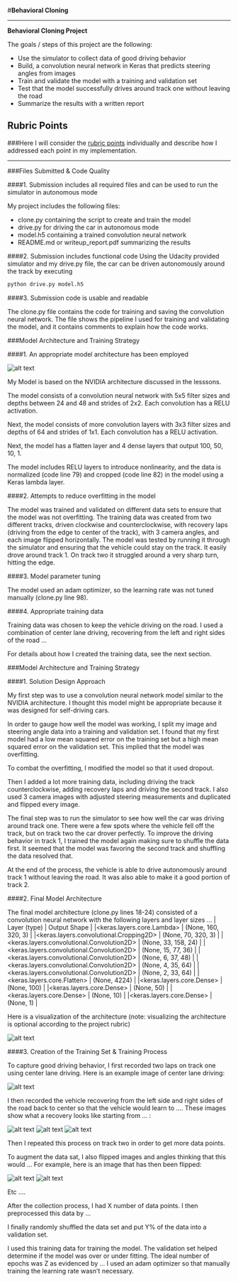 #**Behavioral Cloning**

---

**Behavioral Cloning Project**

The goals / steps of this project are the following:
* Use the simulator to collect data of good driving behavior
* Build, a convolution neural network in Keras that predicts steering angles from images
* Train and validate the model with a training and validation set
* Test that the model successfully drives around track one without leaving the road
* Summarize the results with a written report


[//]: # (Image References)

[image1]: ./model.png "Model Visualization"
[image2]: ./examples/placeholder.png "Grayscaling"
[image3]: ./examples/placeholder_small.png "Recovery Image"
[image4]: ./examples/placeholder_small.png "Recovery Image"
[image5]: ./examples/placeholder_small.png "Recovery Image"
[image6]: ./examples/placeholder_small.png "Normal Image"
[image7]: ./examples/placeholder_small.png "Flipped Image"

## Rubric Points
###Here I will consider the [rubric points](https://review.udacity.com/#!/rubrics/432/view) individually and describe how I addressed each point in my implementation.

---
###Files Submitted & Code Quality

####1. Submission includes all required files and can be used to run the simulator in autonomous mode

My project includes the following files:
* clone.py containing the script to create and train the model
* drive.py for driving the car in autonomous mode
* model.h5 containing a trained convolution neural network
* README.md or writeup_report.pdf summarizing the results

####2. Submission includes functional code
Using the Udacity provided simulator and my drive.py file, the car can be driven autonomously around the track by executing
```sh
python drive.py model.h5
```

####3. Submission code is usable and readable

The clone.py file contains the code for training and saving the convolution neural network. The file shows the pipeline I used for training and validating the model, and it contains comments to explain how the code works.

###Model Architecture and Training Strategy

####1. An appropriate model architecture has been employed

![alt text][image1]

My Model is based on the NVIDIA architecture discussed in the lesssons.

The model consists of a convolution neural network with 5x5 filter sizes and depths between 24 and 48 and strides of 2x2. Each convolution has a RELU activation.

Next, the model consists of more convolution layers with 3x3 filter sizes and depths of 64 and strides of 1x1. Each convolution has a RELU activation.

Next, the model has a flatten layer and 4 dense layers that output 100, 50, 10, 1.

The model includes RELU layers to introduce nonlinearity, and the data is normalized (code line 79) and cropped (code line 82) in the model using a Keras lambda layer.

####2. Attempts to reduce overfitting in the model

The model was trained and validated on different data sets to ensure that the model was not overfitting. The training data was created from two different tracks, driven clockwise and counterclockwise, with recovery laps (driving from the edge to center of the track), with 3 camera angles, and each image flipped horizontally. The model was tested by running it through the simulator and ensuring that the vehicle could stay on the track. It easily drove around track 1. On track two it struggled around a very sharp turn, hitting the edge.

####3. Model parameter tuning

The model used an adam optimizer, so the learning rate was not tuned manually (clone.py line 98).

####4. Appropriate training data

Training data was chosen to keep the vehicle driving on the road. I used a combination of center lane driving, recovering from the left and right sides of the road ...

For details about how I created the training data, see the next section.

###Model Architecture and Training Strategy

####1. Solution Design Approach

My first step was to use a convolution neural network model similar to the NVIDIA architecture. I thought this model might be appropriate because it was designed for self-driving cars.

In order to gauge how well the model was working, I split my image and steering angle data into a training and validation set. I found that my first model had a low mean squared error on the training set but a high mean squared error on the validation set. This implied that the model was overfitting.

To combat the overfitting, I modified the model so that it used dropout.

Then I added a lot more training data, including driving the track counterclockwise, adding recovery laps and driving the second track. I also used 3 camera images with adjusted steering measurements and duplicated and flipped every image.

The final step was to run the simulator to see how well the car was driving around track one. There were a few spots where the vehicle fell off the track, but on track two the car drover perfectly. To improve the driving behavior in track 1, I trained the model again making sure to shuffle the data first. It seemed that the model was favoring the second track and shuffling the data resolved that.

At the end of the process, the vehicle is able to drive autonomously around track 1 without leaving the road. It was also able to make it a good portion of track 2.

####2. Final Model Architecture

The final model architecture (clone.py lines 18-24) consisted of a convolution neural network with the following layers and layer sizes ...
| Layer (type) | Output Shape |
|<keras.layers.core.Lambda> | (None, 160, 320, 3) |
|<keras.layers.convolutional.Cropping2D> | (None, 70, 320, 3) |
|<keras.layers.convolutional.Convolution2D> | (None, 33, 158, 24) |
|<keras.layers.convolutional.Convolution2D> | (None, 15, 77, 36) |
|<keras.layers.convolutional.Convolution2D> | (None, 6, 37, 48) |
|<keras.layers.convolutional.Convolution2D> | (None, 4, 35, 64) |
|<keras.layers.convolutional.Convolution2D> | (None, 2, 33, 64) |
|<keras.layers.core.Flatten> | (None, 4224) |
|<keras.layers.core.Dense> | (None, 100) |
|<keras.layers.core.Dense> | (None, 50) |
|<keras.layers.core.Dense> | (None, 10) |
|<keras.layers.core.Dense> | (None, 1) |

Here is a visualization of the architecture (note: visualizing the architecture is optional according to the project rubric)

![alt text][image1]

####3. Creation of the Training Set & Training Process

To capture good driving behavior, I first recorded two laps on track one using center lane driving. Here is an example image of center lane driving:

![alt text][image2]

I then recorded the vehicle recovering from the left side and right sides of the road back to center so that the vehicle would learn to .... These images show what a recovery looks like starting from ... :

![alt text][image3]
![alt text][image4]
![alt text][image5]

Then I repeated this process on track two in order to get more data points.

To augment the data sat, I also flipped images and angles thinking that this would ... For example, here is an image that has then been flipped:

![alt text][image6]
![alt text][image7]

Etc ....

After the collection process, I had X number of data points. I then preprocessed this data by ...


I finally randomly shuffled the data set and put Y% of the data into a validation set.

I used this training data for training the model. The validation set helped determine if the model was over or under fitting. The ideal number of epochs was Z as evidenced by ... I used an adam optimizer so that manually training the learning rate wasn't necessary.
